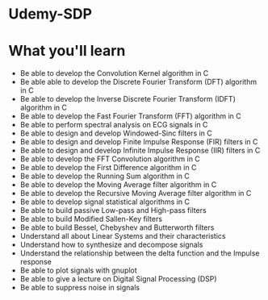 # Udemy-SDP

# What you'll learn
<ul>
  <li>Be able to develop the Convolution Kernel algorithm in C</li>
  <li>Be able able to develop the Discrete Fourier Transform (DFT) algorithm in C</li>
  <li>Be able to develop the Inverse Discrete Fourier Transform (IDFT) algorithm in C</li>
  <li>Be able to develop the Fast Fourier Transform (FFT) algorithm in C</li>
  <li>Be able to perform spectral analysis on ECG signals in C</li>
  <li>Be able to design and develop Windowed-Sinc filters in C</li>
  <li>Be able to design and develop Finite Impulse Response (FIR) filters in C</li>
  <li>Be able to design and develop Infinite Impulse Response (IIR) filters in C</li>
  <li>Be able to develop the FFT Convolution algorithm in C</li>
  <li>Be able to develop the First Difference algorithm in C</li>
  <li>Be able to develop the Running Sum algorithm in C</li>
  <li>Be able to develop the Moving Average filter algorithm in C</li>
  <li>Be able to develop the Recursive Moving Average filter algorithm in C</li>
  <li>Be able to develop signal statistical algorithms in C</li>
  <li>Be able to build passive Low-pass and High-pass filters</li>
  <li>Be able to build Modified Sallen-Key filters</li>
  <li>Be able to build Bessel, Chebyshev and Butterworth filters</li>
  <li>Understand all about Linear Systems and their characteristics</li>
  <li>Understand how to synthesize and decompose signals</li>
  <li>Understand the relationship between the delta function and the Impulse response</li>
  <li>Be able to plot signals with gnuplot</li>
  <li>Be able to give a lecture on Digital Signal Processing (DSP)</li>
  <li>Be able to suppress noise in signals</li>
</ul>
